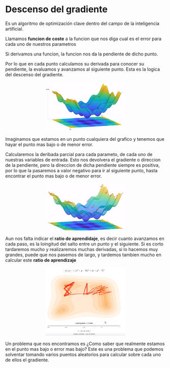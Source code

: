 # Descenso del gradiente

Es un algoritmo de optimización clave dentro del campo de la inteligencia artificial.

Llamamos <b>funcion de coste</b> a la funcion que nos diga cual es el error para cada uno de nuestros parametros

Si derivamos una funcion, la funcion nos da la pendiente de dicho punto.

Por lo que en cada punto calculamos su derivada para conocer su pendiente, la evaluamos y avanzamos al siguiente punto.
Esta es la logica del descenso del gradiente.

<div align="center"><img src="imagenes/Descenso_del_gradiente.md_1.png" width="250px"/></div>

Imaginamos que estamos en un punto cualquiera del grafico y tenemos que hayar el punto mas bajo o de menor error.

Calcularemos la deribada parcial para cada parameto, de cada uno de nuestras variables de entrada.
Esto nos devolvera el gradiente o direccion de la pendiente, pero la direccion de dicha pendiente siempre es positiva, 
por lo que la pasaremos a valor negativo para ir al siguiente punto, hasta encontrar el punto mas bajo o de menor error.

<div align="center"><img src="imagenes/Descenso_del_gradiente.md_2.png" width="250px"/></div>

Aun nos falta indicar el <b>ratio de aprendidaje</b>, es decir cuanto avanzamos en cada paso, es la loingitud
del salto entre un punto y el siguiente. Si es corto tardaremos mucho y realizaremos muchas derivadas, si lo hacemos muy grandes,
puede que nos pasemos de largo, y tardemos tambien mucho en calcular este <b>ratio de aprendizaje</b>

<div align="center"><img src="imagenes/Descenso_del_gradiente.md_3.png" width="250px"/></div>

Un problema que nos encontramos es ¿Como saber que realmente estamos en el punto mas bajo o error mas bajo? Este es una problema que podemos solventar tomando varios puentos aleatorios para calcular sobre cada uno de ellos el gradiente.
